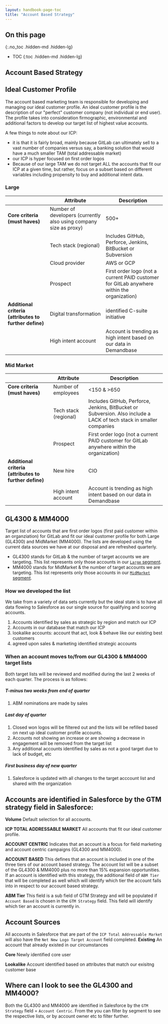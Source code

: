 ```yaml
---
layout: handbook-page-toc
title: "Account Based Strategy"
---
```

## On this page
{:.no_toc .hidden-md .hidden-lg}

- TOC
{:toc .hidden-md .hidden-lg}

## Account Based Strategy

## Ideal Customer Profile
The account based marketing team is responsible for developing and managing our ideal customer profile.  An ideal customer profile is the description of our "perfect" customer company (not individual or end user).  The profile takes into consideration firmographic, environmental and additional factors to develop our target list of highest value accounts. 

A few things to note about our ICP: 
- it is that it is fairly broad, mainly because GitLab can ultimately sell to a vast number of companies versus say, a banking solution that would have a much smaller TAM (total addressable market)  
- our ICP is hyper focused on first order logos
- Because of our large TAM we do not target ALL the accounts that fit our ICP at a given time, but rather, focus on a subset based on different variables including propensity to buy and additional intent data.

### Large

|  | **Attribute** | **Description** |
| ------ | ------ | ------ |
| **Core criteria (must haves)** | Number of developers (currently also using company size as proxy) | 500+ |
| | Tech stack (regional) | Includes GitHub, Perforce, Jenkins, BitBucket or Subversion |
| | Cloud provider | AWS or GCP |
| | Prospect | First order logo (not a current PAID customer for GitLab anywhere within the organization)  |
| **Additional criteria (attributes to further define)** | Digital transformation | identified C-suite initiative | 
| | High intent account | Account is trending as high intent based on our data in Demandbase |

### Mid Market

|  | **Attribute** | **Description** |
| ------ | ------ | ------ |
| **Core criteria (must haves)** | Number of employees | <150 & >650 |
| | Tech stack (regional) | Includes GitHub, Perforce, Jenkins, BitBucket or Subversion.  Also include a LACK of tech stack in smaller companies |
| | Prospect | First order logo (not a current PAID customer for GitLab anywhere within the organization)  |
| **Additional criteria (attributes to further define)** | New hire | CIO | 
| | High intent account | Account is trending as high intent based on our data in Demandbase |

## GL4300 & MM4000
Target list of accounts that are first order logos (first paid customer within an organziation) for GitLab and fit our ideal customer profile for both Large (GL4300) and MidMarket (MM4000).  The lists are developed using the current data sources we have at our disposal and are refreshed quarterly.

* GL4300 stands for GitLab & the number of target accounts we are targeting. This list represents only those accounts in our [`Large` segment](https://about.gitlab.com/handbook/sales/field-operations/gtm-resources/#segmentation). 
* MM4000 stands for MidMarket & the number of target accounts we are targeting. This list represents only those accounts in our [`MidMarket` segment](https://about.gitlab.com/handbook/sales/field-operations/gtm-resources/#segmentation). 

### How we developed the list
We take from a variety of data sets currently but the ideal state is to have all data flowing to Salesforce as our single source for qualifying and scoring accounts.
1. Accounts identified by sales as strategic by region and match our ICP
1. Accounts in our database that match our ICP 
1. lookalike accounts: account that act, look & behave like our existing best customers
1. agreed upon sales & marketing identified strategic accounts

### When an account moves to/from our GL4300 & MM4000 target lists
Both target lists will be reviewed and modified during the last 2 weeks of each quarter.  The process is as follows:
##### T-minus two weeks from end of quarter
1. ABM nominations are made by sales

##### Last day of quarter
1. Closed won logos will be filtered out and the lists will be refilled based on next up ideal customer profile accounts. 
1. Accounts not showing an increase or are showing a decrease in engagement will be removed from the target list
1. Any additional accounts identified by sales as not a good target due to lack of budget, etc

##### First business day of new quarter
1. Salesforce is updated with all changes to the target acccount list and shared with the organization

## Accounts are identified in Salesforce by the GTM strategy field in Salesforce:

**Volume**
Default selection for all accounts.

**ICP TOTAL ADDRESSABLE MARKET**
All accounts that fit our ideal customer profile.

**ACCOUNT CENTRIC**
Indicates that an account is a focus for field marketing and account centric campaigns (GL4300 and MM4000).

**ACCOUNT BASED**
This defines that an account is included in one of the three tiers of our account based strategy.  The account list will be a subset of the GL4300 & MM4000 plus no more than 15% expansion opportunities.  If an account is identified with this strategy, the additional field of `ABM Tier ` that will be completed as well which will identify which tier the account falls into in respect to our account based strategy.

**ABM Tier**
This field is a sub field of GTM Strategy and will be populated if `Account Based` is chosen in the `GTM Strategy` field.  This field will identify which tier an account is currently in.

## Account Sources
All accounts in Salesforce that are part of the `ICP Total Addressable Market` will also have the `Net New Logo Target Account` field completed.
**Existing** An account that already existed in our circumstances

**Core** Newly identified core user

**Lookalike** Account identified based on attributes that match our exisitng customer base

## Where can I look to see the GL4300 and MM4000?
Both the GL4300 and MM4000 are identified in Salesforce by the `GTM Strategy` field = `Account Centric`.  From the you can filter by segment to see the respective lists, or by account owner etc to filter further.